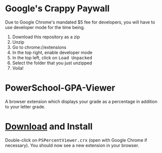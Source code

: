 # Google's Crappy Paywall
Due to Google Chrome's mandated $5 fee for developers, you will have to use developer mode for the time being.
1. Download this repository as a zip
2. Unzip
3. Go to chrome://extensions
4. In the top right, enable developer mode
5. In the top left, click on <kbd>Load Unpacked</kbd>
6. Select the folder that you just unzipped
7. Voila!

# PowerSchool-GPA-Viewer
A browser extension which displays your grade as a percentage in addition to your letter grade.

# [Download](https://cdn.jsdelivr.net/gh/py660/PSPercentViewer@update/PSPercentViewer.crx) and Install
Double-click on <kbd>PSPercentViewer.crx</kbd> (open with Google Chrome if necessary). You should now see a new extension in your browser.
